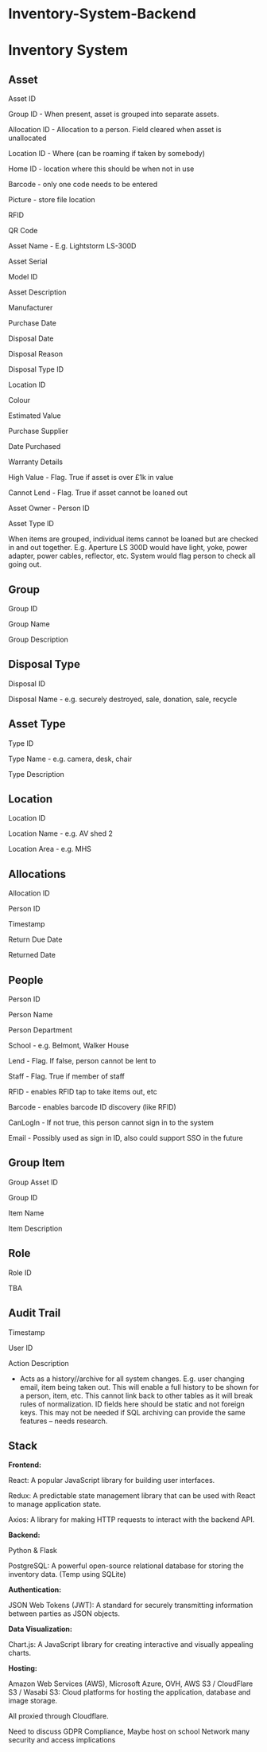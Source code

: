 # Inventory-System-Backend

# Inventory System

## Asset

Asset ID

Group ID - When present, asset is grouped into separate assets.

Allocation ID - Allocation to a person. Field cleared when asset is unallocated

Location ID - Where (can be roaming if taken by somebody)

Home ID - location where this should be when not in use

Barcode - only one code needs to be entered

Picture - store file location

RFID

QR Code

Asset Name - E.g. Lightstorm LS-300D

Asset Serial

Model ID

Asset Description

Manufacturer

Purchase Date

Disposal Date

Disposal Reason

Disposal Type ID

Location ID

Colour

Estimated Value

Purchase Supplier

Date Purchased

Warranty Details

High Value - Flag. True if asset is over £1k in value

Cannot Lend - Flag. True if asset cannot be loaned out

Asset Owner - Person ID

Asset Type ID

When items are grouped, individual items cannot be loaned but are checked in and out together. E.g. Aperture LS 300D would have light, yoke, power adapter, power cables, reflector, etc. System would flag person to check all going out.

## Group

Group ID

Group Name

Group Description

## Disposal Type

Disposal ID

Disposal Name - e.g. securely destroyed, sale, donation, sale, recycle

## Asset Type

Type ID

Type Name - e.g. camera, desk, chair

Type Description

## Location

Location ID

Location Name - e.g. AV shed 2

Location Area - e.g. MHS

## Allocations

Allocation ID

Person ID

Timestamp

Return Due Date

Returned Date

## People

Person ID

Person Name

Person Department

School - e.g. Belmont, Walker House

Lend - Flag. If false, person cannot be lent to

Staff - Flag. True if member of staff

RFID - enables RFID tap to take items out, etc

Barcode - enables barcode ID discovery (like RFID)

CanLogIn - If not true, this person cannot sign in to the system

Email - Possibly used as sign in ID, also could support SSO in the future

## Group Item

Group Asset ID

Group ID

Item Name

Item Description

## Role

Role ID

TBA

## Audit Trail

Timestamp

User ID

Action Description

- Acts as a history//archive for all system changes. E.g. user changing email, item being taken out. This will enable a full history to be shown for a person, item, etc. This cannot link back to other tables as it will break rules of normalization. ID fields here should be static and not foreign keys. This may not be needed if SQL archiving can provide the same features – needs research.

## Stack

**Frontend:**

React: A popular JavaScript library for building user interfaces.

Redux: A predictable state management library that can be used with React to manage application state.

Axios: A library for making HTTP requests to interact with the backend API.

**Backend:**

Python & Flask

PostgreSQL: A powerful open-source relational database for storing the inventory data. (Temp using SQLite)


**Authentication:**

JSON Web Tokens (JWT): A standard for securely transmitting information between parties as JSON objects.

**Data Visualization:**

Chart.js: A JavaScript library for creating interactive and visually appealing charts.

**Hosting:**

Amazon Web Services (AWS), Microsoft Azure, OVH, AWS S3 / CloudFlare S3 / Wasabi S3: Cloud platforms for hosting the application, database and image storage.

All proxied through Cloudflare.

Need to discuss GDPR Compliance, Maybe host on school Network many security and access implications
